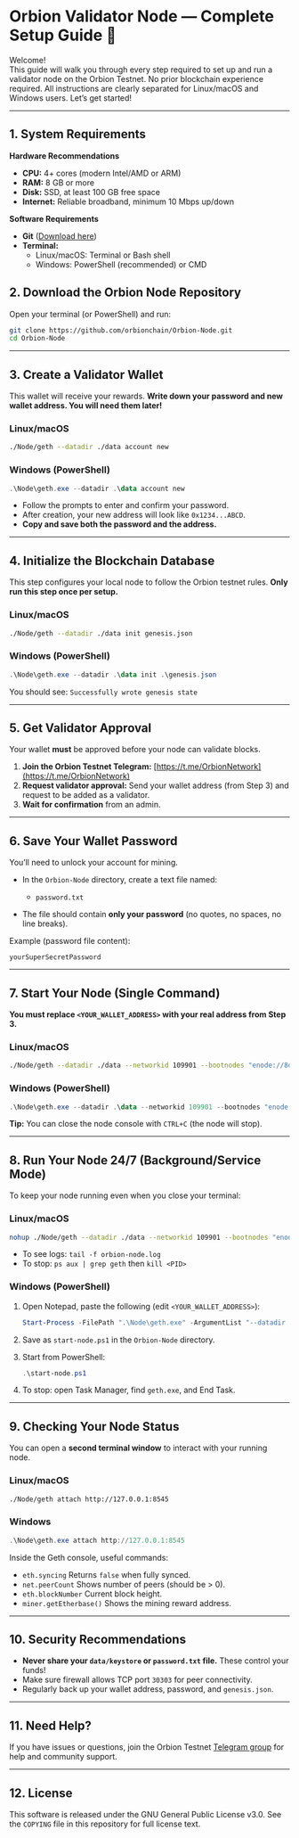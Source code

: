
# Orbion Validator Node — Complete Setup Guide 🚀

Welcome!  
This guide will walk you through every step required to set up and run a validator node on the Orbion Testnet. No prior blockchain experience required. All instructions are clearly separated for Linux/macOS and Windows users. Let’s get started!

---

## 1. System Requirements

**Hardware Recommendations**
- **CPU:** 4+ cores (modern Intel/AMD or ARM)
- **RAM:** 8 GB or more
- **Disk:** SSD, at least 100 GB free space
- **Internet:** Reliable broadband, minimum 10 Mbps up/down

**Software Requirements**
- **Git** ([Download here](https://git-scm.com/downloads))
- **Terminal:**  
  - Linux/macOS: Terminal or Bash shell  
  - Windows: PowerShell (recommended) or CMD


## 2. Download the Orbion Node Repository

Open your terminal (or PowerShell) and run:

```bash
git clone https://github.com/orbionchain/Orbion-Node.git
cd Orbion-Node
````

---

## 3. Create a Validator Wallet

This wallet will receive your rewards.
**Write down your password and new wallet address. You will need them later!**

### Linux/macOS

```bash
./Node/geth --datadir ./data account new
```

### Windows (PowerShell)

```powershell
.\Node\geth.exe --datadir .\data account new
```

* Follow the prompts to enter and confirm your password.
* After creation, your new address will look like `0x1234...ABCD`.
* **Copy and save both the password and the address.**

---

## 4. Initialize the Blockchain Database

This step configures your local node to follow the Orbion testnet rules.
**Only run this step once per setup.**

### Linux/macOS

```bash
./Node/geth --datadir ./data init genesis.json
```

### Windows (PowerShell)

```powershell
.\Node\geth.exe --datadir .\data init .\genesis.json
```

You should see:
`Successfully wrote genesis state`

---

## 5. Get Validator Approval

Your wallet **must** be approved before your node can validate blocks.

1. **Join the Orbion Testnet Telegram:**
   [https://t.me/OrbionNetwork](https://t.me/OrbionNetwork)
2. **Request validator approval:**
   Send your wallet address (from Step 3) and request to be added as a validator.
3. **Wait for confirmation** from an admin.

---

## 6. Save Your Wallet Password

You’ll need to unlock your account for mining.

* In the `Orbion-Node` directory, create a text file named:

  * `password.txt`
* The file should contain **only your password** (no quotes, no spaces, no line breaks).

Example (password file content):

```
yourSuperSecretPassword
```

---

## 7. Start Your Node (Single Command)

**You must replace `<YOUR_WALLET_ADDRESS>` with your real address from Step 3.**

### Linux/macOS

```bash
./Node/geth --datadir ./data --networkid 109901 --bootnodes "enode://8dc9f4362a8fe37ce936674f3424fadb628b5a5a538f53e5e6c901cd5af2fd538b80c68b259fba221f13ad2b84c5300624aeace1cb40bc88273a00c0c54726a5@bootnode.orbionchain.com:30305" --port 30303 --http --http.addr "0.0.0.0" --http.port 8545 --http.api "eth,net,web3,personal,miner,txpool" --http.corsdomain "virtual-testnet.orbionchain.com" --http.vhosts "virtual-testnet.orbionchain.com" --allow-insecure-unlock --unlock "<YOUR_WALLET_ADDRESS>" --password ./password.txt --miner.etherbase <YOUR_WALLET_ADDRESS> --mine --verbosity 3 console
```

### Windows (PowerShell)

```powershell
.\Node\geth.exe --datadir .\data --networkid 109901 --bootnodes "enode://8dc9f4362a8fe37ce936674f3424fadb628b5a5a538f53e5e6c901cd5af2fd538b80c68b259fba221f13ad2b84c5300624aeace1cb40bc88273a00c0c54726a5@bootnode.orbionchain.com:30305" --port 30303 --http --http.addr "0.0.0.0" --http.port 8545 --http.api "eth,net,web3,personal,miner,txpool" --http.corsdomain "virtual-testnet.orbionchain.com" --http.vhosts "virtual-testnet.orbionchain.com" --allow-insecure-unlock --unlock "<YOUR_WALLET_ADDRESS>" --password "password.txt" --miner.etherbase <YOUR_WALLET_ADDRESS> --mine --verbosity 3 console
```

**Tip:**
You can close the node console with `CTRL+C` (the node will stop).

---

## 8. Run Your Node 24/7 (Background/Service Mode)

To keep your node running even when you close your terminal:

### Linux/macOS

```bash
nohup ./Node/geth --datadir ./data --networkid 109901 --bootnodes "enode://8dc9f4362a8fe37ce936674f3424fadb628b5a5a538f53e5e6c901cd5af2fd538b80c68b259fba221f13ad2b84c5300624aeace1cb40bc88273a00c0c54726a5@bootnode.orbionchain.com:30305" --port 30303 --http --http.addr "0.0.0.0" --http.port 8545 --http.api "eth,net,web3,personal,miner,txpool" --http.corsdomain "virtual-testnet.orbionchain.com" --http.vhosts "virtual-testnet.orbionchain.com" --allow-insecure-unlock --unlock "<YOUR_WALLET_ADDRESS>" --password ./password.txt --miner.etherbase <YOUR_WALLET_ADDRESS> --mine --verbosity 3 > orbion-node.log 2>&1 &
```

* To see logs: `tail -f orbion-node.log`
* To stop: `ps aux | grep geth` then `kill <PID>`

### Windows (PowerShell)

1. Open Notepad, paste the following (edit `<YOUR_WALLET_ADDRESS>`):

   ```powershell
   Start-Process -FilePath ".\Node\geth.exe" -ArgumentList "--datadir .\data --networkid 109901 --bootnodes 'enode://8dc9f4362a8fe37ce936674f3424fadb628b5a5a538f53e5e6c901cd5af2fd538b80c68b259fba221f13ad2b84c5300624aeace1cb40bc88273a00c0c54726a5@bootnode.orbionchain.com:30305' --port 30303 --http --http.addr '0.0.0.0' --http.port 8545 --http.api 'eth,net,web3,personal,miner,txpool' --http.corsdomain 'virtual-testnet.orbionchain.com' --http.vhosts 'virtual-testnet.orbionchain.com' --allow-insecure-unlock --unlock '<YOUR_WALLET_ADDRESS>' --password 'password.txt' --miner.etherbase <YOUR_WALLET_ADDRESS> --mine --verbosity 3" -NoNewWindow
   ```
2. Save as `start-node.ps1` in the `Orbion-Node` directory.
3. Start from PowerShell:

   ```powershell
   .\start-node.ps1
   ```
4. To stop: open Task Manager, find `geth.exe`, and End Task.

---

## 9. Checking Your Node Status

You can open a **second terminal window** to interact with your running node.

### Linux/macOS

```bash
./Node/geth attach http://127.0.0.1:8545
```

### Windows

```powershell
.\Node\geth.exe attach http://127.0.0.1:8545
```

Inside the Geth console, useful commands:

* `eth.syncing`
  Returns `false` when fully synced.
* `net.peerCount`
  Shows number of peers (should be > 0).
* `eth.blockNumber`
  Current block height.
* `miner.getEtherbase()`
  Shows the mining reward address.

---

## 10. Security Recommendations

* **Never share your `data/keystore` or `password.txt` file.** These control your funds!
* Make sure firewall allows TCP port `30303` for peer connectivity.
* Regularly back up your wallet address, password, and `genesis.json`.

---

## 11. Need Help?

If you have issues or questions, join the Orbion Testnet [Telegram group](https://t.me/OrbionNetwork) for help and community support.

---

## 12. License

This software is released under the GNU General Public License v3.0.
See the `COPYING` file in this repository for full license text.

